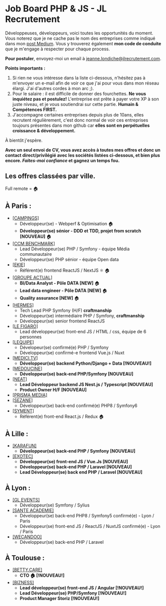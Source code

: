 # Job Board PHP & JS - JL Recrutement

Développeuses, développeurs, voici toutes les opportunités du moment. Vous noterez que je ne cache pas le nom des entreprises comme indiqué dans mon <a href="https://medium.com/@jlondiche/jarr%C3%AAte-le-recrutement-propri%C3%A9taire-je-d%C3%A9marre-l-open-source-6e33463aec9">post Medium</a>. Vous y trouverez également **mon code de conduite** que je m'engage à respecter pour chaque process.

**Pour postuler**, envoyez-moi un email à <a href="mailto:jeanne.londiche@jlrecrutement.com">jeanne.londiche@jlrecrutement.com</a>.

**Points importants :** 
1. Si rien ne vous intéresse dans la liste ci-dessous, n'hésitez pas à m'envoyer un e-mail afin de voir ce que j'ai pour vous dans mon réseau élargi. J'ai d'autres cordes à mon arc ;).
2. Pour le salaire : il est difficile de donner des fourchettes. **Ne vous inquiétez pas et postulez!** L'entreprise est prête à payer votre XP à son juste niveau, et je vous soutiendrai sur cette partie. **Humain & Compétences FIRST.**
3. J'accompagne certaines entreprises depuis plus de 10ans, elles recrutent régulièrement, c'est donc normal de voir ces entreprises toujours présentes dans mon github car **elles sont en perpétuelles croissance & développement.**

À bientôt j'espère.

**Avec un seul envoi de CV, vous avez accès à toutes mes offres et donc un contact direct/privilégié avec les sociétés listées ci-dessous, et bien plus encore. _Faites-moi confiance_ et gagnez un temps fou.**


## Les offres classées par ville.
Full remote = 🏠

## À Paris : 

- <a href="https://github.com/jlondiche/job-board-php/blob/master/CAMPINGS.md">[CAMPINGS]</a> 
	- Développeur(se) - Webperf & Optimisation 🏠
	- **Développeur(se) sénior - DDD et TDD, projet from scratch [NOUVEAU]** 🏠
- <a href="https://github.com/jlondiche/job-board-php/blob/master/CCM%20BENCHMARK.md">[CCM BENCHMARK]</a>
	- Lead Développeur(se) PHP / Symfony - équipe Média communautaire
	- Développeur(se) PHP sénior - équipe Open data
- <a href="https://github.com/jlondiche/job-board-php/blob/master/EKIE.md">[EKIE]</a> 
	- Référent(e) frontend ReactJS / NextJS ⚛️ 🏠
- <a href="https://github.com/jlondiche/job-board-php/blob/master/GROUPE%20ACTUAL.md">[GROUPE ACTUAL]</a> 
	- **BI/Data Analyst - Pôle DATA [NEW]** 🏠
	- **Lead data engineer - Pôle DATA [NEW]** 🏠
	- **Quality assurance [NEW]** 🏠
- <a href="https://github.com/jlondiche/job-board-php/blob/master/HERMES.md">[HERMES]</a> 
	- Tech Lead PHP Symfony (H/F) **craftmanship**
	- Développeur(se) intermédiaire PHP / Symfony, **craftmanship**
	- Développeur(se) senior frontend ReactJS
- <a href="https://github.com/jlondiche/job-board-php/blob/master/LE%20FIGARO.md">[LE FIGARO]</a>
	- Lead développeur(se) front-end JS / HTML / css, équipe de 6 personnes
- <a href="https://github.com/jlondiche/job-board-php/blob/master/LEQUIPE.md">[LEQUIPE]</a>
	- Dévelopeur(se) confirmé(e) PHP / Symfony
	- Développeur(se) confirmé-e frontend Vue.js / Nuxt
- <a href="https://github.com/jlondiche/job-board-php/blob/master/MEDICI.md">[MEDICI.TV]</a> 
	- **Développeur(se) backend Python/Django + Data [!NOUVEAU!]**
- <a href="https://github.com/jlondiche/job-board-php/blob/master/MEDOUCINE.md">[MEDOUCINE]</a> 
	- **Développeur(se) back-end PHP/Symfony [NOUVEAU]**
- <a href="https://github.com/jlondiche/job-board-php/blob/master/NEAT.md">[NEAT]</a> 
	- **Lead Développeur backend JS Nest.js / Typescript [NOUVEAU]**
	- **Product Owner H/F [NOUVEAU]**
- <a href="https://github.com/jlondiche/job-board-php/blob/master/PRISMA%20MEDIA.md">[PRISMA MEDIA]</a> 
- <a href="https://github.com/jlondiche/job-board-php/blob/master/SEZANE.md">[SEZANE]</a>  
	- Développeur(se) back-end confirmé(e) PHP8 / Symfony6
- <a href="https://github.com/jlondiche/job-board-php/blob/master/SYMENT.md">[SYMENT]</a>  
	- Référent(e) front-end React.js / Redux 🏠

## À Lille :

- <a href="https://github.com/jlondiche/job-board-php/blob/master/KARAFUN.md">[KARAFUN]</a> 
	- **Développeur(se) back-end PHP / Symfony [NOUVEAU]**
- <a href="https://github.com/jlondiche/job-board-php/blob/master/EXOTEC.md">[EXOTEC]</a> 
	- **Développeur(se) front-end JS / Vue.Js [NOUVEAU]**
	- **Développeur(se) back-end PHP / Laravel [NOUVEAU]**
	- **Lead Développeur(se) back end PHP / Laravel [NOUVEAU]**

## À Lyon : 

- <a href="https://github.com/jlondiche/job-board-php/blob/master/GL%20EVENTS.md">[GL EVENTS]</a>
	- Développeur(se) Symfony / Sylius
- <a href="https://github.com/jlondiche/job-board-php/blob/master/SANTE%20ACADEMIE.md">[SANTE ACADEMIE]</a> 
	- Développeur(se) back-end PHP8 / Symfony5 confirmé(e) - Lyon / Paris
	- Développeur(se) front-end JS / ReactJS / NuxtJS confirmé(e) - Lyon / Paris
- <a href="https://github.com/jlondiche/job-board-php/blob/master/WECANDOO.md">[WECANDOO]</a> 
	- Développeur(se) back-end PHP / Laravel

## À Toulouse : 

- <a href="https://github.com/jlondiche/job-board-php/blob/master/BETTY.CARE.md">[BETTY.CARE]</a> 
	- **CTO 🏠 [!NOUVEAU!]**
- <a href="https://github.com/jlondiche/job-board-php/blob/master/BIZNESS.md">[BIZNESS]</a> 
	- **Lead développeur(se) front-end JS / Angular [!NOUVEAU!]**
	- **Lead Développeur(se) PHP/Symfony [!NOUVEAU!]**
	- **Product Manager Storiz [!NOUVEAU!]**
